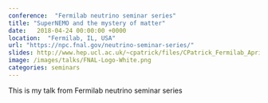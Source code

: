 ```yaml
---
conference:  "Fermilab neutrino seminar series"
title: "SuperNEMO and the mystery of matter"
date:   2018-04-24 00:00:00 +0000
location:  "Fermilab, IL, USA"
url: "https://npc.fnal.gov/neutrino-seminar-series/"
slides: http://www.hep.ucl.ac.uk/~cpatrick/files/CPatrick_Fermilab_April_18.pdf
image: /images/talks/FNAL-Logo-White.png
categories: seminars
---
```

This is my talk from Fermilab neutrino seminar series

